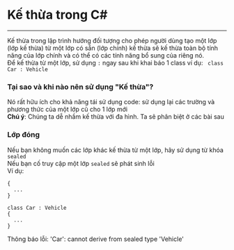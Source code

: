 # Kế thừa trong C#
---
Kế thừa trong lập trình hướng đối tượng cho phép người dùng tạo một lớp (lớp kế thừa) từ một lớp có sẵn (lớp chính) kế thừa sẽ kế thừa toàn bộ tính năng của lớp chính và có thể có các tính năng bổ sung của riêng nó.  
Để kế thừa từ một lớp, sử dụng `:` ngay sau khi khai báo 1 class 
ví dụ: ` class Car : Vehicle`  
### Tại sao và khi nào nên sử dụng "Kế thừa"?
Nó rất hữu ích cho khả năng tái sử dụng code: sử dụng lại các trường và phương thức của một lớp cũ cho 1 lớp mới  
**Chú ý**: Chúng ta dễ nhầm kế thừa với đa hình. Ta sẽ phân biệt ở các bài sau  
### Lớp đóng 
Nếu bạn không muốn các lớp khác kế thừa từ một lớp, hãy sử dụng từ khóa `sealed`  
Nếu bạn cố truy cập một lớp `sealed` sẽ phát sinh lỗi  
Ví dụ: 
```sealed class Vehicle 
{
  ...
}

class Car : Vehicle 
{
  ...
}
```
Thông báo lỗi: 'Car': cannot derive from sealed type 'Vehicle'


